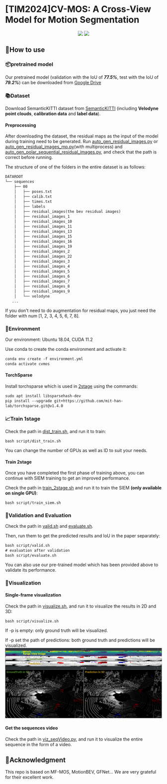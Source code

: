 # [TIM2024]CV-MOS: A Cross-View Model for Motion Segmentation

<div align="center">
<div>
    <a href="http://arxiv.org/abs/2408.13790"><img src="http://img.shields.io/badge/paper-arXiv.cs.CV%3A2401.17023-B31B1B.svg"></a>
    <a href="https://www.bilibili.com/video/BV1ZM411Z7rP/?share_source=copy_web&vd_source=902841b9751bc137897f677e1ea56624"><img src="http://img.shields.io/badge/video-bilibili%3ACV--MOS-FF6699.svg"></a>
  </div>
</div>

## 📖How to use
### 📦pretrained model
Our pretrained model (validation with the IoU of **_77.5%_**, test with the IoU of **_79.2%_**) can be downloaded from [Google Drive](https://drive.google.com/drive/folders/1FURxrcwXTilTxCkn6uky9sutAKG-Nq1_?usp=sharing)
### 📚Dataset 
Download SemanticKITTI dataset from [SemanticKITTI](http://www.semantic-kitti.org/dataset.html#download) (including **Velodyne point clouds**, **calibration data** and **label data**).
#### Preprocessing
After downloading the dataset, the residual maps as the input of the model during training need to be generated.
Run [auto_gen_residual_images.py](./utils/auto_gen_residual_images.py) or [auto_gen_residual_images_mp.py](./utils/auto_gen_residual_images_mp.py)(with multiprocess) and [auto_gen_polar_sequential_residual_images.py](./bev_utils/generate_residual/utils/auto_gen_polar_sequential_residual_images.py),
and check that the path is correct before running.

The structure of one of the folders in the entire dataset is as follows:
```
DATAROOT
└── sequences
    ├── 00
    │   ├── poses.txt
    │   ├── calib.txt
    │   ├── times.txt
    │   ├── labels
    │   ├── residual_images(the bev residual images)
    │   ├── residual_images_1
    │   ├── residual_images_10
    │   ├── residual_images_11
    │   ├── residual_images_13
    │   ├── residual_images_15
    │   ├── residual_images_16
    │   ├── residual_images_19
    │   ├── residual_images_2
    │   ├── residual_images_22
    │   ├── residual_images_3
    │   ├── residual_images_4
    │   ├── residual_images_5
    │   ├── residual_images_6
    │   ├── residual_images_7
    │   ├── residual_images_8
    │   ├── residual_images_9
    │   └── velodyne
   ...
```
If you don't need to do augmentation for residual maps, you just need the folder with num [1, 2, 3, 4, 5, 6, 7, 8].

### 💾Environment
Our environment: Ubuntu 18.04, CUDA 11.2 

Use conda to create the conda environment and activate it:
```shell
conda env create -f environment.yml
conda activate cvmos
```
#### TorchSparse
Install torchsparse which is used in [2stage](./modules/PointRefine/spvcnn.py) using the commands:
```shell
sudo apt install libsparsehash-dev 
pip install --upgrade git+https://github.com/mit-han-lab/torchsparse.git@v1.4.0
```

### 📈Train 1stage
Check the path in [dist_train.sh](./script/dist_train.sh), and run it to train:
```shell
bash script/dist_train.sh
```
You can change the number of GPUs as well as ID to suit your needs.
#### Train 2stage
Once you have completed the first phase of training above, you can continue with SIEM training to get an improved performance.

Check the path in [train_2stage.sh](./script/train_2stage.sh) and run it to train the SIEM **(only available on single GPU)**:
```shell
bash script/train_siem.sh
```

### 📝Validation and Evaluation
Check the path in [valid.sh](./script/valid.sh) and [evaluate.sh](./script/evaluate.sh).

Then, run them to get the predicted results and IoU in the paper separately:
```shell
bash script/valid.sh
# evaluation after validation
bash script/evaluate.sh
```
You can also use our pre-trained model which has been provided above to validate its performance.


### 👀Visualization
#### Single-frame visualization
Check the path in [visualize.sh](./script/visualize.sh), and run it to visualize the results in 2D and 3D:
```shell
bash script/visualize.sh
```
If -p is empty: only ground truth will be visualized.

If -p set the path of predictions: both ground truth and predictions will be visualized.
![Single frame visualization](./assets/VisualizeSingleFrame.jpg)
#### Get the sequences video
Check the path in [viz_seqVideo.py](./utils/viz_seqVideo.py), and run it to visualize the entire sequence in the form of a video.


## 👏Acknowledgment
This repo is based on MF-MOS, MotionBEV, GFNet... We are very grateful for their excellent work.
